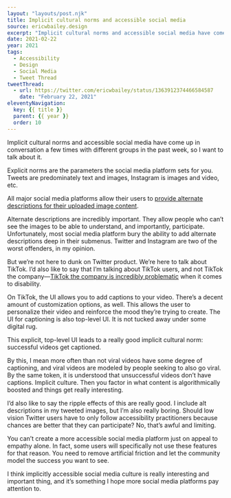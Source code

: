 ```yaml
---
layout: "layouts/post.njk"
title: Implicit cultural norms and accessible social media
source: ericwbailey.design
excerpt: "Implicit cultural norms and accessible social media have come up in conversation a few times with different groups in the past week, so I want to talk about it"
date: 2021-02-22
year: 2021
tags:
  - Accessibility
  - Design
  - Social Media
  - Tweet Thread
tweetThread:
  - url: https://twitter.com/ericwbailey/status/1363912374466584587
    date: "February 22, 2021"
eleventyNavigation:
  key: {{ title }}
  parent: {{ year }}
  order: 10
---
```


Implicit cultural norms and accessible social media have come up in conversation a few times with different groups in the past week, so I want to talk about it.

Explicit norms are the parameters the social media platform sets for you. Tweets are predominately text and images, Instagram is images and video, etc.

All major social media platforms allow their users to [provide alternate descriptions for their uploaded image content](https://blog.hootsuite.com/inclusive-design-social-media/).

Alternate descriptions are incredibly important. They allow people who can’t see the images to be able to understand, and importantly, participate. Unfortunately, most social media platform bury the ability to add alternate descriptions deep in their submenus. Twitter and Instagram are two of the worst offenders, in my opinion.

But we’re not here to dunk on Twitter product. We’re here to talk about TikTok. I’d also like to say that I’m talking about TikTok users, and not TikTok the company—[TikTok the company is incredibly problematic](https://slate.com/technology/2019/12/tiktok-disabled-users-videos-suppressed.html) when it comes to disability.

On TikTok, the UI allows you to add captions to your video. There’s a decent amount of customization options, as well. This allows the user to personalize their video and reinforce the mood they’re trying to create. The UI for captioning is also top-level UI. It is not tucked away under some digital rug.

This explicit, top-level UI leads to a really good implicit cultural norm: successful videos get captioned.

By this, I mean more often than not viral videos have some degree of captioning, and viral videos are modeled by people seeking to also go viral. By the same token, it is understood that unsuccessful videos don’t have captions. Implicit culture. Then you factor in what content is algorithmically boosted and things get really interesting.

I’d also like to say the ripple effects of this are really good. I include alt descriptions in my tweeted images, but I’m also really boring. Should low vision Twitter users have to only follow accessibility practitioners because chances are better that they can participate? No, that’s awful and limiting.

You can’t create a more accessible social media platform just on appeal to empathy alone. In fact, some users will specifically not use these features for that reason. You need to remove artificial friction and let the community model the success you want to see.

I think implicitly accessible social media culture is really interesting and important thing, and it’s something I hope more social media platforms pay attention to.
